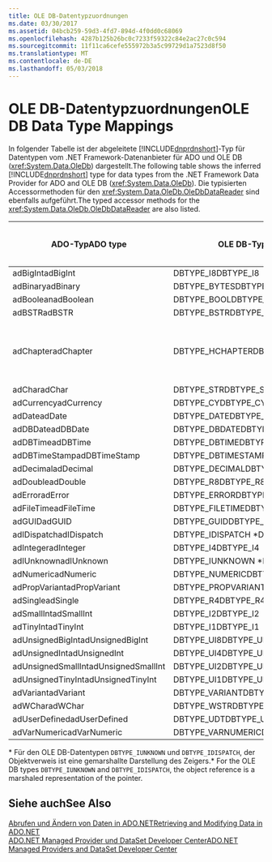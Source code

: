 ```yaml
---
title: OLE DB-Datentypzuordnungen
ms.date: 03/30/2017
ms.assetid: 04bcb259-59d3-4fd7-894d-4f0dd0c68069
ms.openlocfilehash: 4287b125b26bc0c7233f59322c84e2ac27c0c594
ms.sourcegitcommit: 11f11ca6cefe555972b3a5c99729d1a7523d8f50
ms.translationtype: MT
ms.contentlocale: de-DE
ms.lasthandoff: 05/03/2018
---
```

# <a name="ole-db-data-type-mappings"></a><span data-ttu-id="c7c1d-102">OLE DB-Datentypzuordnungen</span><span class="sxs-lookup"><span data-stu-id="c7c1d-102">OLE DB Data Type Mappings</span></span>
<span data-ttu-id="c7c1d-103">In folgender Tabelle ist der abgeleitete [!INCLUDE[dnprdnshort](../../../../includes/dnprdnshort-md.md)]-Typ für Datentypen vom .NET Framework-Datenanbieter für ADO und OLE DB (<xref:System.Data.OleDb>) dargestellt.</span><span class="sxs-lookup"><span data-stu-id="c7c1d-103">The following table shows the inferred [!INCLUDE[dnprdnshort](../../../../includes/dnprdnshort-md.md)] type for data types from the .NET Framework Data Provider for ADO and OLE DB (<xref:System.Data.OleDb>).</span></span> <span data-ttu-id="c7c1d-104">Die typisierten Accessormethoden für den <xref:System.Data.OleDb.OleDbDataReader> sind ebenfalls aufgeführt.</span><span class="sxs-lookup"><span data-stu-id="c7c1d-104">The typed accessor methods for the <xref:System.Data.OleDb.OleDbDataReader> are also listed.</span></span>  
  
|<span data-ttu-id="c7c1d-105">ADO-Typ</span><span class="sxs-lookup"><span data-stu-id="c7c1d-105">ADO type</span></span>|<span data-ttu-id="c7c1d-106">OLE DB-Typ</span><span class="sxs-lookup"><span data-stu-id="c7c1d-106">OLE DB type</span></span>|[!INCLUDE[dnprdnshort](../../../../includes/dnprdnshort-md.md)]<span data-ttu-id="c7c1d-107">-Typ</span><span class="sxs-lookup"><span data-stu-id="c7c1d-107"> type</span></span>|<span data-ttu-id="c7c1d-108">Typisierter [!INCLUDE[dnprdnshort](../../../../includes/dnprdnshort-md.md)]-Accessor</span><span class="sxs-lookup"><span data-stu-id="c7c1d-108">[!INCLUDE[dnprdnshort](../../../../includes/dnprdnshort-md.md)] typed accessor</span></span>|  
|--------------|-----------------|----------------------------------------------------------------------|--------------------------------------------------------------------------------|  
|<span data-ttu-id="c7c1d-109">adBigInt</span><span class="sxs-lookup"><span data-stu-id="c7c1d-109">adBigInt</span></span>|<span data-ttu-id="c7c1d-110">DBTYPE_I8</span><span class="sxs-lookup"><span data-stu-id="c7c1d-110">DBTYPE_I8</span></span>|<span data-ttu-id="c7c1d-111">Int64</span><span class="sxs-lookup"><span data-stu-id="c7c1d-111">Int64</span></span>|<span data-ttu-id="c7c1d-112">GetInt64()</span><span class="sxs-lookup"><span data-stu-id="c7c1d-112">GetInt64()</span></span>|  
|<span data-ttu-id="c7c1d-113">adBinary</span><span class="sxs-lookup"><span data-stu-id="c7c1d-113">adBinary</span></span>|<span data-ttu-id="c7c1d-114">DBTYPE_BYTES</span><span class="sxs-lookup"><span data-stu-id="c7c1d-114">DBTYPE_BYTES</span></span>|<span data-ttu-id="c7c1d-115">Byte[]</span><span class="sxs-lookup"><span data-stu-id="c7c1d-115">Byte[]</span></span>|<span data-ttu-id="c7c1d-116">GetBytes()</span><span class="sxs-lookup"><span data-stu-id="c7c1d-116">GetBytes()</span></span>|  
|<span data-ttu-id="c7c1d-117">adBoolean</span><span class="sxs-lookup"><span data-stu-id="c7c1d-117">adBoolean</span></span>|<span data-ttu-id="c7c1d-118">DBTYPE_BOOL</span><span class="sxs-lookup"><span data-stu-id="c7c1d-118">DBTYPE_BOOL</span></span>|<span data-ttu-id="c7c1d-119">Boolean</span><span class="sxs-lookup"><span data-stu-id="c7c1d-119">Boolean</span></span>|<span data-ttu-id="c7c1d-120">GetBoolean()</span><span class="sxs-lookup"><span data-stu-id="c7c1d-120">GetBoolean()</span></span>|  
|<span data-ttu-id="c7c1d-121">adBSTR</span><span class="sxs-lookup"><span data-stu-id="c7c1d-121">adBSTR</span></span>|<span data-ttu-id="c7c1d-122">DBTYPE_BSTR</span><span class="sxs-lookup"><span data-stu-id="c7c1d-122">DBTYPE_BSTR</span></span>|<span data-ttu-id="c7c1d-123">Zeichenfolge</span><span class="sxs-lookup"><span data-stu-id="c7c1d-123">String</span></span>|<span data-ttu-id="c7c1d-124">GetString()</span><span class="sxs-lookup"><span data-stu-id="c7c1d-124">GetString()</span></span>|  
|<span data-ttu-id="c7c1d-125">adChapter</span><span class="sxs-lookup"><span data-stu-id="c7c1d-125">adChapter</span></span>|<span data-ttu-id="c7c1d-126">DBTYPE_HCHAPTER</span><span class="sxs-lookup"><span data-stu-id="c7c1d-126">DBTYPE_HCHAPTER</span></span>|<span data-ttu-id="c7c1d-127">Unterstützt durch den `DataReader`.</span><span class="sxs-lookup"><span data-stu-id="c7c1d-127">Supported through the `DataReader`.</span></span> <span data-ttu-id="c7c1d-128">Finden Sie unter [Abrufen von Daten mittels ein "DataReader"](../../../../docs/framework/data/adonet/retrieving-data-using-a-datareader.md).</span><span class="sxs-lookup"><span data-stu-id="c7c1d-128">See [Retrieving Data Using a DataReader](../../../../docs/framework/data/adonet/retrieving-data-using-a-datareader.md).</span></span>|<span data-ttu-id="c7c1d-129">GetValue()</span><span class="sxs-lookup"><span data-stu-id="c7c1d-129">GetValue()</span></span>|  
|<span data-ttu-id="c7c1d-130">adChar</span><span class="sxs-lookup"><span data-stu-id="c7c1d-130">adChar</span></span>|<span data-ttu-id="c7c1d-131">DBTYPE_STR</span><span class="sxs-lookup"><span data-stu-id="c7c1d-131">DBTYPE_STR</span></span>|<span data-ttu-id="c7c1d-132">Zeichenfolge</span><span class="sxs-lookup"><span data-stu-id="c7c1d-132">String</span></span>|<span data-ttu-id="c7c1d-133">GetString()</span><span class="sxs-lookup"><span data-stu-id="c7c1d-133">GetString()</span></span>|  
|<span data-ttu-id="c7c1d-134">adCurrency</span><span class="sxs-lookup"><span data-stu-id="c7c1d-134">adCurrency</span></span>|<span data-ttu-id="c7c1d-135">DBTYPE_CY</span><span class="sxs-lookup"><span data-stu-id="c7c1d-135">DBTYPE_CY</span></span>|<span data-ttu-id="c7c1d-136">Decimal</span><span class="sxs-lookup"><span data-stu-id="c7c1d-136">Decimal</span></span>|<span data-ttu-id="c7c1d-137">GetDecimal()</span><span class="sxs-lookup"><span data-stu-id="c7c1d-137">GetDecimal()</span></span>|  
|<span data-ttu-id="c7c1d-138">adDate</span><span class="sxs-lookup"><span data-stu-id="c7c1d-138">adDate</span></span>|<span data-ttu-id="c7c1d-139">DBTYPE_DATE</span><span class="sxs-lookup"><span data-stu-id="c7c1d-139">DBTYPE_DATE</span></span>|<span data-ttu-id="c7c1d-140">DateTime</span><span class="sxs-lookup"><span data-stu-id="c7c1d-140">DateTime</span></span>|<span data-ttu-id="c7c1d-141">GetDateTime()</span><span class="sxs-lookup"><span data-stu-id="c7c1d-141">GetDateTime()</span></span>|  
|<span data-ttu-id="c7c1d-142">adDBDate</span><span class="sxs-lookup"><span data-stu-id="c7c1d-142">adDBDate</span></span>|<span data-ttu-id="c7c1d-143">DBTYPE_DBDATE</span><span class="sxs-lookup"><span data-stu-id="c7c1d-143">DBTYPE_DBDATE</span></span>|<span data-ttu-id="c7c1d-144">DateTime</span><span class="sxs-lookup"><span data-stu-id="c7c1d-144">DateTime</span></span>|<span data-ttu-id="c7c1d-145">GetDateTime()</span><span class="sxs-lookup"><span data-stu-id="c7c1d-145">GetDateTime()</span></span>|  
|<span data-ttu-id="c7c1d-146">adDBTime</span><span class="sxs-lookup"><span data-stu-id="c7c1d-146">adDBTime</span></span>|<span data-ttu-id="c7c1d-147">DBTYPE_DBTIME</span><span class="sxs-lookup"><span data-stu-id="c7c1d-147">DBTYPE_DBTIME</span></span>|<span data-ttu-id="c7c1d-148">DateTime</span><span class="sxs-lookup"><span data-stu-id="c7c1d-148">DateTime</span></span>|<span data-ttu-id="c7c1d-149">GetDateTime()</span><span class="sxs-lookup"><span data-stu-id="c7c1d-149">GetDateTime()</span></span>|  
|<span data-ttu-id="c7c1d-150">adDBTimeStamp</span><span class="sxs-lookup"><span data-stu-id="c7c1d-150">adDBTimeStamp</span></span>|<span data-ttu-id="c7c1d-151">DBTYPE_DBTIMESTAMP</span><span class="sxs-lookup"><span data-stu-id="c7c1d-151">DBTYPE_DBTIMESTAMP</span></span>|<span data-ttu-id="c7c1d-152">DateTime</span><span class="sxs-lookup"><span data-stu-id="c7c1d-152">DateTime</span></span>|<span data-ttu-id="c7c1d-153">GetDateTime()</span><span class="sxs-lookup"><span data-stu-id="c7c1d-153">GetDateTime()</span></span>|  
|<span data-ttu-id="c7c1d-154">adDecimal</span><span class="sxs-lookup"><span data-stu-id="c7c1d-154">adDecimal</span></span>|<span data-ttu-id="c7c1d-155">DBTYPE_DECIMAL</span><span class="sxs-lookup"><span data-stu-id="c7c1d-155">DBTYPE_DECIMAL</span></span>|<span data-ttu-id="c7c1d-156">Decimal</span><span class="sxs-lookup"><span data-stu-id="c7c1d-156">Decimal</span></span>|<span data-ttu-id="c7c1d-157">GetDecimal()</span><span class="sxs-lookup"><span data-stu-id="c7c1d-157">GetDecimal()</span></span>|  
|<span data-ttu-id="c7c1d-158">adDouble</span><span class="sxs-lookup"><span data-stu-id="c7c1d-158">adDouble</span></span>|<span data-ttu-id="c7c1d-159">DBTYPE_R8</span><span class="sxs-lookup"><span data-stu-id="c7c1d-159">DBTYPE_R8</span></span>|<span data-ttu-id="c7c1d-160">Double</span><span class="sxs-lookup"><span data-stu-id="c7c1d-160">Double</span></span>|<span data-ttu-id="c7c1d-161">GetDouble()</span><span class="sxs-lookup"><span data-stu-id="c7c1d-161">GetDouble()</span></span>|  
|<span data-ttu-id="c7c1d-162">adError</span><span class="sxs-lookup"><span data-stu-id="c7c1d-162">adError</span></span>|<span data-ttu-id="c7c1d-163">DBTYPE_ERROR</span><span class="sxs-lookup"><span data-stu-id="c7c1d-163">DBTYPE_ERROR</span></span>|<span data-ttu-id="c7c1d-164">ExternalException</span><span class="sxs-lookup"><span data-stu-id="c7c1d-164">ExternalException</span></span>|<span data-ttu-id="c7c1d-165">GetValue()</span><span class="sxs-lookup"><span data-stu-id="c7c1d-165">GetValue()</span></span>|  
|<span data-ttu-id="c7c1d-166">adFileTime</span><span class="sxs-lookup"><span data-stu-id="c7c1d-166">adFileTime</span></span>|<span data-ttu-id="c7c1d-167">DBTYPE_FILETIME</span><span class="sxs-lookup"><span data-stu-id="c7c1d-167">DBTYPE_FILETIME</span></span>|<span data-ttu-id="c7c1d-168">DateTime</span><span class="sxs-lookup"><span data-stu-id="c7c1d-168">DateTime</span></span>|<span data-ttu-id="c7c1d-169">GetDateTime()</span><span class="sxs-lookup"><span data-stu-id="c7c1d-169">GetDateTime()</span></span>|  
|<span data-ttu-id="c7c1d-170">adGUID</span><span class="sxs-lookup"><span data-stu-id="c7c1d-170">adGUID</span></span>|<span data-ttu-id="c7c1d-171">DBTYPE_GUID</span><span class="sxs-lookup"><span data-stu-id="c7c1d-171">DBTYPE_GUID</span></span>|<span data-ttu-id="c7c1d-172">Guid</span><span class="sxs-lookup"><span data-stu-id="c7c1d-172">Guid</span></span>|<span data-ttu-id="c7c1d-173">GetGuid()</span><span class="sxs-lookup"><span data-stu-id="c7c1d-173">GetGuid()</span></span>|  
|<span data-ttu-id="c7c1d-174">adIDispatch</span><span class="sxs-lookup"><span data-stu-id="c7c1d-174">adIDispatch</span></span>|<span data-ttu-id="c7c1d-175">DBTYPE_IDISPATCH \*</span><span class="sxs-lookup"><span data-stu-id="c7c1d-175">DBTYPE_IDISPATCH \*</span></span>|<span data-ttu-id="c7c1d-176">Objekt</span><span class="sxs-lookup"><span data-stu-id="c7c1d-176">Object</span></span>|<span data-ttu-id="c7c1d-177">GetValue()</span><span class="sxs-lookup"><span data-stu-id="c7c1d-177">GetValue()</span></span>|  
|<span data-ttu-id="c7c1d-178">adInteger</span><span class="sxs-lookup"><span data-stu-id="c7c1d-178">adInteger</span></span>|<span data-ttu-id="c7c1d-179">DBTYPE_I4</span><span class="sxs-lookup"><span data-stu-id="c7c1d-179">DBTYPE_I4</span></span>|<span data-ttu-id="c7c1d-180">Int32</span><span class="sxs-lookup"><span data-stu-id="c7c1d-180">Int32</span></span>|<span data-ttu-id="c7c1d-181">GetInt32()</span><span class="sxs-lookup"><span data-stu-id="c7c1d-181">GetInt32()</span></span>|  
|<span data-ttu-id="c7c1d-182">adIUnknown</span><span class="sxs-lookup"><span data-stu-id="c7c1d-182">adIUnknown</span></span>|<span data-ttu-id="c7c1d-183">DBTYPE_IUNKNOWN \*</span><span class="sxs-lookup"><span data-stu-id="c7c1d-183">DBTYPE_IUNKNOWN \*</span></span>|<span data-ttu-id="c7c1d-184">Objekt</span><span class="sxs-lookup"><span data-stu-id="c7c1d-184">Object</span></span>|<span data-ttu-id="c7c1d-185">GetValue()</span><span class="sxs-lookup"><span data-stu-id="c7c1d-185">GetValue()</span></span>|  
|<span data-ttu-id="c7c1d-186">adNumeric</span><span class="sxs-lookup"><span data-stu-id="c7c1d-186">adNumeric</span></span>|<span data-ttu-id="c7c1d-187">DBTYPE_NUMERIC</span><span class="sxs-lookup"><span data-stu-id="c7c1d-187">DBTYPE_NUMERIC</span></span>|<span data-ttu-id="c7c1d-188">Decimal</span><span class="sxs-lookup"><span data-stu-id="c7c1d-188">Decimal</span></span>|<span data-ttu-id="c7c1d-189">GetDecimal()</span><span class="sxs-lookup"><span data-stu-id="c7c1d-189">GetDecimal()</span></span>|  
|<span data-ttu-id="c7c1d-190">adPropVariant</span><span class="sxs-lookup"><span data-stu-id="c7c1d-190">adPropVariant</span></span>|<span data-ttu-id="c7c1d-191">DBTYPE_PROPVARIANT</span><span class="sxs-lookup"><span data-stu-id="c7c1d-191">DBTYPE_PROPVARIANT</span></span>|<span data-ttu-id="c7c1d-192">Objekt</span><span class="sxs-lookup"><span data-stu-id="c7c1d-192">Object</span></span>|<span data-ttu-id="c7c1d-193">GetValue()</span><span class="sxs-lookup"><span data-stu-id="c7c1d-193">GetValue()</span></span>|  
|<span data-ttu-id="c7c1d-194">adSingle</span><span class="sxs-lookup"><span data-stu-id="c7c1d-194">adSingle</span></span>|<span data-ttu-id="c7c1d-195">DBTYPE_R4</span><span class="sxs-lookup"><span data-stu-id="c7c1d-195">DBTYPE_R4</span></span>|<span data-ttu-id="c7c1d-196">Single</span><span class="sxs-lookup"><span data-stu-id="c7c1d-196">Single</span></span>|<span data-ttu-id="c7c1d-197">GetFloat()</span><span class="sxs-lookup"><span data-stu-id="c7c1d-197">GetFloat()</span></span>|  
|<span data-ttu-id="c7c1d-198">adSmallInt</span><span class="sxs-lookup"><span data-stu-id="c7c1d-198">adSmallInt</span></span>|<span data-ttu-id="c7c1d-199">DBTYPE_I2</span><span class="sxs-lookup"><span data-stu-id="c7c1d-199">DBTYPE_I2</span></span>|<span data-ttu-id="c7c1d-200">Int16</span><span class="sxs-lookup"><span data-stu-id="c7c1d-200">Int16</span></span>|<span data-ttu-id="c7c1d-201">GetInt16()</span><span class="sxs-lookup"><span data-stu-id="c7c1d-201">GetInt16()</span></span>|  
|<span data-ttu-id="c7c1d-202">adTinyInt</span><span class="sxs-lookup"><span data-stu-id="c7c1d-202">adTinyInt</span></span>|<span data-ttu-id="c7c1d-203">DBTYPE_I1</span><span class="sxs-lookup"><span data-stu-id="c7c1d-203">DBTYPE_I1</span></span>|<span data-ttu-id="c7c1d-204">Byte</span><span class="sxs-lookup"><span data-stu-id="c7c1d-204">Byte</span></span>|<span data-ttu-id="c7c1d-205">GetByte()</span><span class="sxs-lookup"><span data-stu-id="c7c1d-205">GetByte()</span></span>|  
|<span data-ttu-id="c7c1d-206">adUnsignedBigInt</span><span class="sxs-lookup"><span data-stu-id="c7c1d-206">adUnsignedBigInt</span></span>|<span data-ttu-id="c7c1d-207">DBTYPE_UI8</span><span class="sxs-lookup"><span data-stu-id="c7c1d-207">DBTYPE_UI8</span></span>|<span data-ttu-id="c7c1d-208">UInt64</span><span class="sxs-lookup"><span data-stu-id="c7c1d-208">UInt64</span></span>|<span data-ttu-id="c7c1d-209">GetValue()</span><span class="sxs-lookup"><span data-stu-id="c7c1d-209">GetValue()</span></span>|  
|<span data-ttu-id="c7c1d-210">adUnsignedInt</span><span class="sxs-lookup"><span data-stu-id="c7c1d-210">adUnsignedInt</span></span>|<span data-ttu-id="c7c1d-211">DBTYPE_UI4</span><span class="sxs-lookup"><span data-stu-id="c7c1d-211">DBTYPE_UI4</span></span>|<span data-ttu-id="c7c1d-212">UInt32</span><span class="sxs-lookup"><span data-stu-id="c7c1d-212">UInt32</span></span>|<span data-ttu-id="c7c1d-213">GetValue()</span><span class="sxs-lookup"><span data-stu-id="c7c1d-213">GetValue()</span></span>|  
|<span data-ttu-id="c7c1d-214">adUnsignedSmallInt</span><span class="sxs-lookup"><span data-stu-id="c7c1d-214">adUnsignedSmallInt</span></span>|<span data-ttu-id="c7c1d-215">DBTYPE_UI2</span><span class="sxs-lookup"><span data-stu-id="c7c1d-215">DBTYPE_UI2</span></span>|<span data-ttu-id="c7c1d-216">UInt16</span><span class="sxs-lookup"><span data-stu-id="c7c1d-216">UInt16</span></span>|<span data-ttu-id="c7c1d-217">GetValue()</span><span class="sxs-lookup"><span data-stu-id="c7c1d-217">GetValue()</span></span>|  
|<span data-ttu-id="c7c1d-218">adUnsignedTinyInt</span><span class="sxs-lookup"><span data-stu-id="c7c1d-218">adUnsignedTinyInt</span></span>|<span data-ttu-id="c7c1d-219">DBTYPE_UI1</span><span class="sxs-lookup"><span data-stu-id="c7c1d-219">DBTYPE_UI1</span></span>|<span data-ttu-id="c7c1d-220">Byte</span><span class="sxs-lookup"><span data-stu-id="c7c1d-220">Byte</span></span>|<span data-ttu-id="c7c1d-221">GetByte()</span><span class="sxs-lookup"><span data-stu-id="c7c1d-221">GetByte()</span></span>|  
|<span data-ttu-id="c7c1d-222">adVariant</span><span class="sxs-lookup"><span data-stu-id="c7c1d-222">adVariant</span></span>|<span data-ttu-id="c7c1d-223">DBTYPE_VARIANT</span><span class="sxs-lookup"><span data-stu-id="c7c1d-223">DBTYPE_VARIANT</span></span>|<span data-ttu-id="c7c1d-224">Objekt</span><span class="sxs-lookup"><span data-stu-id="c7c1d-224">Object</span></span>|<span data-ttu-id="c7c1d-225">GetValue()</span><span class="sxs-lookup"><span data-stu-id="c7c1d-225">GetValue()</span></span>|  
|<span data-ttu-id="c7c1d-226">adWChar</span><span class="sxs-lookup"><span data-stu-id="c7c1d-226">adWChar</span></span>|<span data-ttu-id="c7c1d-227">DBTYPE_WSTR</span><span class="sxs-lookup"><span data-stu-id="c7c1d-227">DBTYPE_WSTR</span></span>|<span data-ttu-id="c7c1d-228">Zeichenfolge</span><span class="sxs-lookup"><span data-stu-id="c7c1d-228">String</span></span>|<span data-ttu-id="c7c1d-229">GetString()</span><span class="sxs-lookup"><span data-stu-id="c7c1d-229">GetString()</span></span>|  
|<span data-ttu-id="c7c1d-230">adUserDefined</span><span class="sxs-lookup"><span data-stu-id="c7c1d-230">adUserDefined</span></span>|<span data-ttu-id="c7c1d-231">DBTYPE_UDT</span><span class="sxs-lookup"><span data-stu-id="c7c1d-231">DBTYPE_UDT</span></span>|<span data-ttu-id="c7c1d-232">wird nicht unterstützt</span><span class="sxs-lookup"><span data-stu-id="c7c1d-232">not supported</span></span>||  
|<span data-ttu-id="c7c1d-233">adVarNumeric</span><span class="sxs-lookup"><span data-stu-id="c7c1d-233">adVarNumeric</span></span>|<span data-ttu-id="c7c1d-234">DBTYPE_VARNUMERIC</span><span class="sxs-lookup"><span data-stu-id="c7c1d-234">DBTYPE_VARNUMERIC</span></span>|<span data-ttu-id="c7c1d-235">wird nicht unterstützt</span><span class="sxs-lookup"><span data-stu-id="c7c1d-235">not supported</span></span>||  
  
 <span data-ttu-id="c7c1d-236">\* Für den OLE DB-Datentypen `DBTYPE_IUNKNOWN` und `DBTYPE_IDISPATCH`, der Objektverweis ist eine gemarshallte Darstellung des Zeigers.</span><span class="sxs-lookup"><span data-stu-id="c7c1d-236">\* For the OLE DB types `DBTYPE_IUNKNOWN` and `DBTYPE_IDISPATCH`, the object reference is a marshaled representation of the pointer.</span></span>  
  
## <a name="see-also"></a><span data-ttu-id="c7c1d-237">Siehe auch</span><span class="sxs-lookup"><span data-stu-id="c7c1d-237">See Also</span></span>  
 [<span data-ttu-id="c7c1d-238">Abrufen und Ändern von Daten in ADO.NET</span><span class="sxs-lookup"><span data-stu-id="c7c1d-238">Retrieving and Modifying Data in ADO.NET</span></span>](../../../../docs/framework/data/adonet/retrieving-and-modifying-data.md)  
 [<span data-ttu-id="c7c1d-239">ADO.NET Managed Provider und DataSet Developer Center</span><span class="sxs-lookup"><span data-stu-id="c7c1d-239">ADO.NET Managed Providers and DataSet Developer Center</span></span>](http://go.microsoft.com/fwlink/?LinkId=217917)

